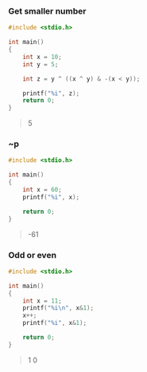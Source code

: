 ### Get smaller number

```c
#include <stdio.h>

int main()
{
	int x = 10;
	int y = 5;

	int z = y ^ ((x ^ y) & -(x < y));

	printf("%i", z);
	return 0;
}
```
> 5

### ~p

```c
#include <stdio.h>

int main()
{
	int x = 60;
	printf("%i", x);

	return 0;
}
```
> -61

### Odd or even
```c
#include <stdio.h>

int main()
{
	int x = 11;
	printf("%i\n", x&1);
	x++;
	printf("%i", x&1);

	return 0;
}
```
> 1
> 0

